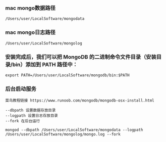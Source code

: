
### mac mongo数据路径
    /Users/user/LocalSoftware/mongodata

### mac mongo日志路径
    /Users/user/LocalSoftware/mongolog


### 安装完成后，我们可以把 MongoDB 的二进制命令文件目录（安装目录/bin）添加到 PATH 路径中：
    export PATH=/Users/user/LocalSoftware/mongodb/bin:$PATH

### 后台启动服务
    菜鸟教程链接 https://www.runoob.com/mongodb/mongodb-osx-install.html

    --dbpath 设置数据存放目录
    --logpath 设置日志存放目录
    --fork 在后台运行

    mongod --dbpath /Users/user/LocalSoftware/mongodata --logpath /Users/user/LocalSoftware/mongolog/mongo.log --fork

